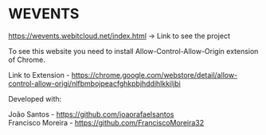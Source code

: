 # WEVENTS


https://wevents.webitcloud.net/index.html -> Link to see the project

To see this website you need to install Allow-Control-Allow-Origin extension of Chrome.

Link to Extension - https://chrome.google.com/webstore/detail/allow-control-allow-origi/nlfbmbojpeacfghkpbjhddihlkkiljbi


Developed with:

João Santos - https://github.com/joaorafaelsantos <br>
Francisco Moreira - https://github.com/FranciscoMoreira32
